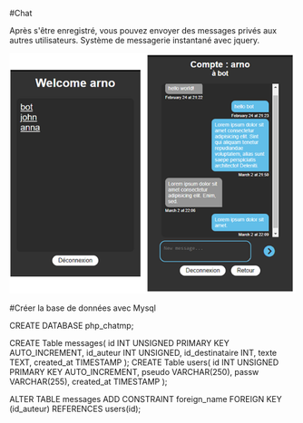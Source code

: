 #Chat

Après s'être enregistré, vous pouvez envoyer des messages privés aux autres utilisateurs. Système de messagerie instantané avec jquery.

![Screenshot](https://github.com/AvirKarakitsos/PHPchat/blob/main/images/screenshot.png?raw=true)

#Créer la base de données avec Mysql

CREATE DATABASE php_chatmp;

CREATE Table messages(
    id INT UNSIGNED PRIMARY KEY AUTO_INCREMENT,
    id_auteur INT UNSIGNED,
    id_destinataire INT,
    texte TEXT,
    created_at TIMESTAMP
);
CREATE Table users(
    id INT UNSIGNED PRIMARY KEY AUTO_INCREMENT,
    pseudo VARCHAR(250),
    passw VARCHAR(255),
    created_at TIMESTAMP
);

ALTER TABLE messages ADD CONSTRAINT foreign_name FOREIGN KEY (id_auteur) REFERENCES users(id);